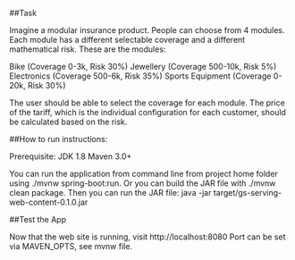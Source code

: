 ##Task

Imagine a modular insurance product.
People can choose from 4 modules.
Each module has a different selectable coverage and a different mathematical risk.
These are the modules:

Bike (Coverage 0-3k, Risk 30%)
Jewellery (Coverage 500-10k, Risk 5%)
Electronics (Coverage 500-6k, Risk 35%)
Sports Equipment (Coverage 0-20k, Risk 30%)

The user should be able to select the coverage for each module.
The price of the tariff, which is the individual configuration for each customer, should be calculated based on the risk.

##How to run instructions:

Prerequisite:
JDK 1.8
Maven 3.0+

You can run the application from command line from project home folder using ./mvnw spring-boot:run.
Or you can build the JAR file with ./mvnw clean package. Then you can run the JAR file:
java -jar target/gs-serving-web-content-0.1.0.jar

##Test the App

Now that the web site is running, visit http://localhost:8080
Port can be set via MAVEN_OPTS, see mvnw file.